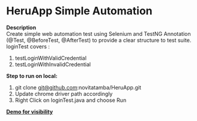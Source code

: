 # HeruApp Simple Automation 

<b> Description</b><br>
Create simple web automation test using Selenium and TestNG Annotation (@Test, @BeforeTest, @AfterTest) to provide a clear structure to test suite.
loginTest covers : <br> 
1. testLoginWithValidCredential
2. testLoginWithInvalidCredential

<b>Step to run on local:</b>
1. git clone git@github.com:novitatamba/HeruApp.git
2. Update chrome driver path accordingly
3. Right Click on loginTest.java and choose Run

<b>[Demo for visibility](https://drive.google.com/file/d/1wVwqYCF9-RZmaSnLUxLUmO_tTgenQTkU/view?usp=sharing)</b>
